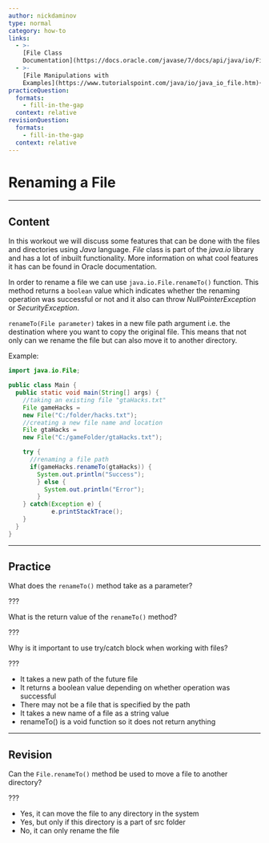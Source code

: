 ```yaml
---
author: nickdaminov
type: normal
category: how-to
links:
  - >-
    [File Class
    Documentation](https://docs.oracle.com/javase/7/docs/api/java/io/File.html#renameTo(java.io.File)){website}
  - >-
    [File Manipulations with
    Examples](https://www.tutorialspoint.com/java/io/java_io_file.htm){website}
practiceQuestion:
  formats:
    - fill-in-the-gap
  context: relative
revisionQuestion:
  formats:
    - fill-in-the-gap
  context: relative
---
```


# Renaming a File


---

## Content

In this workout we will discuss some features that can be done with the files and directories using *Java* language. *File* class is part of the *java.io* library and has a lot of inbuilt functionality. More information on what cool features it has can be found in Oracle documentation.

In order to rename a file we can use `java.io.File.renameTo()` function. This method returns a `boolean` value which indicates whether the renaming operation was successful or not and it also can throw *NullPointerException* or *SecurityException*.

`renameTo(File parameter)` takes in a new file path argument i.e. the destination where you want to copy the original file. This means that not only can we rename the file but can also move it to another directory.

Example:

```java
import java.io.File;

public class Main {
  public static void main(String[] args) {
    //taking an existing file "gtaHacks.txt"
    File gameHacks =
    new File("C:/folder/hacks.txt");
    //creating a new file name and location
    File gtaHacks =
    new File("C:/gameFolder/gtaHacks.txt");

    try {
      //renaming a file path
      if(gameHacks.renameTo(gtaHacks)) {
        System.out.println("Success");
        } else {
          System.out.println("Error");
        }
    } catch(Exception e) {
    		e.printStackTrace();
    }
  }
}
```


---

## Practice

What does the `renameTo()` method take as a parameter?

???

What is the return value of the `renameTo()` method?

???

Why is it important to use try/catch block when working with files?

???

- It takes a new path of the future file
- It returns a boolean value depending on whether operation was successful
- There may not be a file that is specified by the path
- It takes a new name of a file as a string value
- renameTo() is a void function so it does not return anything


---

## Revision

Can the `File.renameTo()` method be used to move a file to another directory?

???

- Yes, it can move the file to any directory in the system
- Yes, but only if this directory is a part of src folder
- No, it can only rename the file

